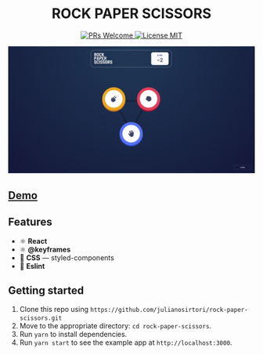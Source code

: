 <h1 align="center"> ROCK PAPER SCISSORS </h1>

<p align="center">
  <a href="http://makeapullrequest.com">
    <img src="https://img.shields.io/badge/PRs-welcome-brightgreen.svg?style=flat-square" alt="PRs Welcome">
  </a>
  <a href="https://opensource.org/licenses/MIT">
    <img src="https://img.shields.io/badge/license-MIT-blue.svg?style=flat-square" alt="License MIT">
  </a>
</p>

<img src="screenshot.png"/>


<h2><a href="https://trusting-goldberg-43aa12.netlify.app">Demo</a> </h2>

## Features

- ⚛ **React**
- ⚛ **@keyframes**
- 💅 **CSS** — styled-components
- 💖 **Eslint**
## Getting started


1. Clone this repo using `https://github.com/julianosirtori/rock-paper-scissors.git`
2. Move to the appropriate directory: `cd rock-paper-scissors`.<br />
3. Run `yarn` to install dependencies.<br />
4. Run `yarn start` to see the example app at `http://localhost:3000`.
